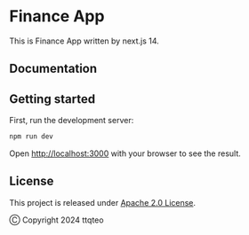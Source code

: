 # Finance App

This is Finance App written by next.js 14.

## Documentation

## Getting started

First, run the development server:
```bash
npm run dev
```

Open [http://localhost:3000](http://localhost:3000) with your browser to see the result.

## License

This project is released under [Apache 2.0 License](LICENSE).

Ⓒ Copyright 2024 ttqteo